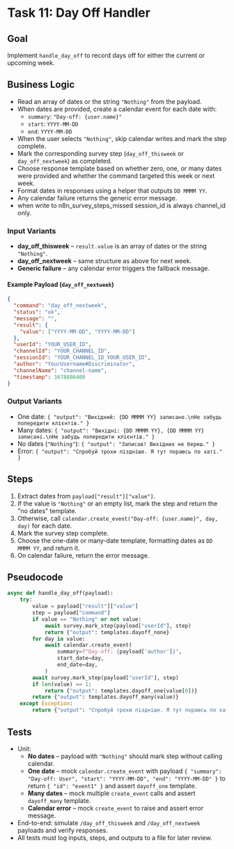 # Task 11: Day Off Handler

## Goal
Implement `handle_day_off` to record days off for either the current or upcoming week.

## Business Logic
- Read an array of dates or the string `"Nothing"` from the payload.
- When dates are provided, create a calendar event for each date with:
  - `summary`: `"Day-off: {user.name}"`
  - `start`: `YYYY-MM-DD`
  - `end`:   `YYYY-MM-DD`
- When the user selects `"Nothing"`, skip calendar writes and mark the step complete.
- Mark the corresponding survey step (`day_off_thisweek` or `day_off_nextweek`) as completed.
- Choose response template based on whether zero, one, or many dates were provided and whether the command targeted this week or next week.
- Format dates in responses using a helper that outputs `DD MMMM YY`.
- Any calendar failure returns the generic error message.
- when write to n8n_survey_steps_missed session_id is always channel_id only.


### Input Variants
- **day_off_thisweek** – `result.value` is an array of dates or the string `"Nothing"`.
- **day_off_nextweek** – same structure as above for next week.
- **Generic failure** – any calendar error triggers the fallback message.

#### Example Payload (`day_off_nextweek`)
```json
{
  "command": "day_off_nextweek",
  "status": "ok",
  "message": "",
  "result": {
    "value": ["YYYY-MM-DD", "YYYY-MM-DD"]
  },
  "userId": "YOUR_USER_ID",
  "channelId": "YOUR_CHANNEL_ID",
  "sessionId": "YOUR_CHANNEL_ID_YOUR_USER_ID",
  "author": "YourUsername#Discriminator",
  "channelName": "channel-name",
  "timestamp": 1678886400
}
```

### Output Variants
- One date: `{ "output": "Вихідний: {DD MMMM YY} записано.\nНе забудь попередити клієнтів." }`
- Many dates: `{ "output": "Вихідні: {DD MMMM YY}, {DD MMMM YY} записані.\nНе забудь попередити клієнтів." }`
- No dates (`"Nothing"`): `{ "output": "Записав! Вихідних не береш." }`
- Error: `{ "output": "Спробуй трохи піздніше. Я тут пораюсь по хаті." }`

## Steps
1. Extract dates from `payload["result"]["value"]`.
2. If the value is `"Nothing"` or an empty list, mark the step and return the "no dates" template.
3. Otherwise, call `calendar.create_event("Day-off: {user.name}", day, day)` for each date.
4. Mark the survey step complete.
5. Choose the one-date or many-date template, formatting dates as `DD MMMM YY`, and return it.
6. On calendar failure, return the error message.

## Pseudocode
```python
async def handle_day_off(payload):
    try:
        value = payload["result"]["value"]
        step = payload["command"]
        if value == "Nothing" or not value:
            await survey.mark_step(payload["userId"], step)
            return {"output": templates.dayoff_none}
        for day in value:
            await calendar.create_event(
                summary=f"Day-off: {payload['author']}",
                start_date=day,
                end_date=day,
            )
        await survey.mark_step(payload["userId"], step)
        if len(value) == 1:
            return {"output": templates.dayoff_one(value[0])}
        return {"output": templates.dayoff_many(value)}
    except Exception:
        return {"output": "Спробуй трохи піздніше. Я тут пораюсь по хаті."}
```

## Tests
- Unit:
  - **No dates** – payload with `"Nothing"` should mark step without calling calendar.
  - **One date** – mock `calendar.create_event` with payload `{ "summary": "Day-off: User", "start": "YYYY-MM-DD", "end": "YYYY-MM-DD" }` to return `{ "id": "event1" }` and assert `dayoff_one` template.
  - **Many dates** – mock multiple `create_event` calls and assert `dayoff_many` template.
  - **Calendar error** – mock `create_event` to raise and assert error message.
- End-to-end: simulate `/day_off_thisweek` and `/day_off_nextweek` payloads and verify responses.
- All tests must log inputs, steps, and outputs to a file for later review.